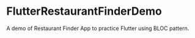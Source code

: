 # FlutterRestaurantFinderDemo
A demo of Restaurant Finder App to practice Flutter using BLOC pattern.
